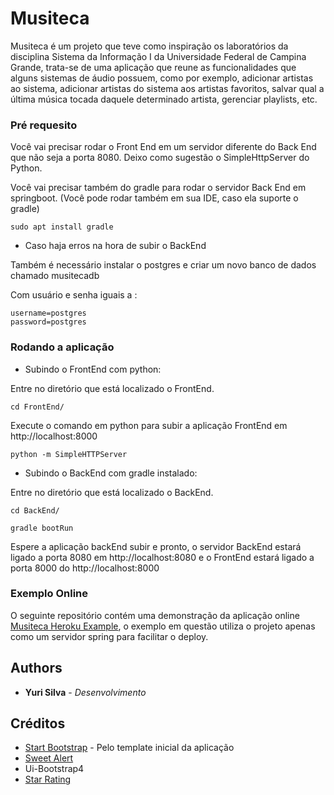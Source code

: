 # Musiteca
   Musiteca é um projeto que teve como inspiração os laboratórios da disciplina Sistema da Informação I da Universidade Federal de Campina Grande,
trata-se de uma aplicação que reune as funcionalidades que alguns sistemas de áudio possuem, como por exemplo,
adicionar artistas ao sistema, adicionar artistas do sistema aos artistas favoritos,
salvar qual a última música tocada daquele determinado artista, gerenciar playlists, etc.

### Pré requesito
Você vai precisar rodar o Front End em um servidor diferente do Back End que não seja a porta 8080.
Deixo como sugestão o SimpleHttpServer do Python.

Você vai precisar também do gradle para rodar o servidor Back End em springboot. (Você pode rodar também em sua IDE, caso ela suporte o gradle)
```
sudo apt install gradle
```

* Caso haja erros na hora de subir o BackEnd

Também é necessário instalar o postgres e criar um novo banco de dados chamado musitecadb

Com usuário e senha iguais a :

```
username=postgres
password=postgres
```


### Rodando a aplicação

* Subindo o FrontEnd com python:

Entre no diretório que está localizado o FrontEnd.

```
cd FrontEnd/
```

Execute o comando em python para subir a aplicação FrontEnd em http://localhost:8000

```
python -m SimpleHTTPServer
```

* Subindo o BackEnd com gradle instalado:

Entre no diretório que está localizado o BackEnd.

```
cd BackEnd/
```

```
gradle bootRun
```

Espere a aplicação backEnd subir e pronto, o servidor BackEnd estará ligado a porta 8080 em http://localhost:8080 e o FrontEnd estará ligado a porta 8000 do http://localhost:8000

### Exemplo Online

O seguinte repositório contém uma demonstração da aplicação online [Musiteca Heroku Example](https://github.com/yurikelvin/musitecaHerokuExample), o exemplo em questão utiliza o projeto apenas como um servidor spring para facilitar o deploy.



## Authors

* **Yuri Silva** - *Desenvolvimento*

## Créditos
* [Start Bootstrap](https://startbootstrap.com/) - Pelo template inicial da aplicação
* [Sweet Alert](https://sweetalert.js.org/)
* Ui-Bootstrap4
* [Star Rating](http://plugins.krajee.com/star-rating)
